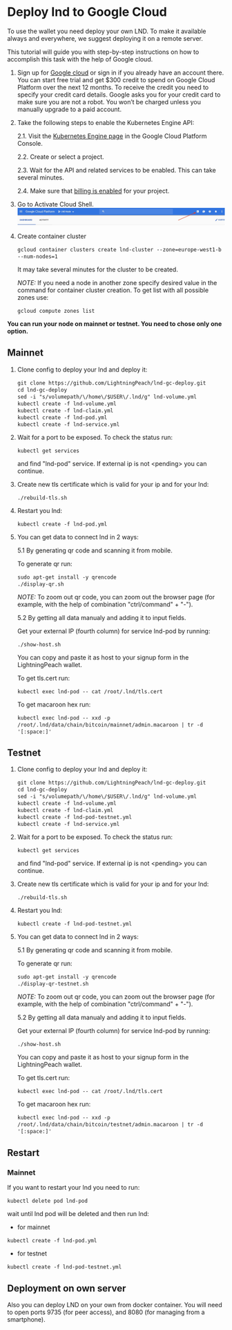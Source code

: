 # Deploy lnd to Google Cloud

To use the wallet you need deploy your own LND. 
To make it available always and everywhere, we suggest deploying it on a remote server. 

This tutorial will guide you with step-by-step instructions on how to accomplish 
this task with the help of Google cloud. 

1. Sign up for [Google cloud](https://cloud.google.com/) or sign in 
if you already have an account there. You can start free trial and 
get $300 credit to spend on Google Cloud Platform over the next 12 months. 
To receive the credit you need to specify your credit card details. 
Google asks you for your credit card to make sure you are not a robot. 
You won’t be charged unless you manually upgrade to a paid account.

2. Take the following steps to enable the Kubernetes Engine API:

   2.1. Visit the [Kubernetes Engine page](https://console.cloud.google.com/projectselector/kubernetes) 
   in the Google Cloud Platform Console.

   2.2. Create or select a project.

   2.3. Wait for the API and related services to be enabled. This can take several minutes.

   2.4. Make sure that [billing is enabled](https://cloud.google.com/billing/docs/how-to/modify-project) 
   for your project.

3. Go to Activate Cloud Shell.
   ![Cannot display picture.](files/picture1.jpg)

4. Create container cluster  
   
   ```
   gcloud container clusters create lnd-cluster --zone=europe-west1-b --num-nodes=1   
   ```
   
   It may take several minutes for the cluster to be created.

   *NOTE:* If you need a node in another zone specify desired value in the command for container cluster creation. 
   To get list with all possible zones use:

   ```
   gcloud compute zones list
   ```

**You can run your node on mainnet or testnet. You need to chose only one option.**

## Mainnet
 
1. Clone config to deploy your lnd and deploy it:
   ```
   git clone https://github.com/LightningPeach/lnd-gc-deploy.git
   cd lnd-gc-deploy
   sed -i "s/volumepath/\/home\/$USER\/.lnd/g" lnd-volume.yml
   kubectl create -f lnd-volume.yml
   kubectl create -f lnd-claim.yml 
   kubectl create -f lnd-pod.yml
   kubectl create -f lnd-service.yml
   ```

2. Wait for a port to be exposed. To check the status run:
    ```
    kubectl get services
    ```
    and find "lnd-pod" service. If external ip is not &lt;pending&gt; you can continue. 

3. Create new tls certificate which is valid for your ip and for your lnd:
  
    ```
    ./rebuild-tls.sh
    ```
  
4. Restart you lnd:
    ```
    kubectl create -f lnd-pod.yml
    ```
    
5. You can get data to connect lnd in 2 ways:
  
    5.1 By generating qr code and scanning it from mobile.
    
      To generate qr run:
         
      ```
      sudo apt-get install -y qrencode
      ./display-qr.sh
      ```
       
      *NOTE:* To zoom out qr code, you can zoom out the browser page 
      (for example, with the help of combination "ctrl/command" + "-").

    5.2 By getting all data manualy and adding it to input fields.
    
      Get your external IP (fourth column) for service lnd-pod by running:
      ```
      ./show-host.sh
      ```
      You can copy and paste it as host to your signup form in the LightningPeach wallet. 
    
      To get tls.cert run:
    
      ```
      kubectl exec lnd-pod -- cat /root/.lnd/tls.cert
      ```
    
      To get macaroon hex run:
      ```
      kubectl exec lnd-pod -- xxd -p /root/.lnd/data/chain/bitcoin/mainnet/admin.macaroon | tr -d '[:space:]'
      ```
   
## Testnet

1. Clone config to deploy your lnd and deploy it:
   ```
   git clone https://github.com/LightningPeach/lnd-gc-deploy.git
   cd lnd-gc-deploy
   sed -i "s/volumepath/\/home\/$USER\/.lnd/g" lnd-volume.yml
   kubectl create -f lnd-volume.yml
   kubectl create -f lnd-claim.yml 
   kubectl create -f lnd-pod-testnet.yml
   kubectl create -f lnd-service.yml
   ```

2. Wait for a port to be exposed. To check the status run:
    ```
    kubectl get services
    ```
    and find "lnd-pod" service. If external ip is not &lt;pending&gt; you can continue. 

3. Create new tls certificate which is valid for your ip and for your lnd:
  
    ```
    ./rebuild-tls.sh
    ```
  
4. Restart you lnd:
    ```
    kubectl create -f lnd-pod-testnet.yml
    ```
    
5. You can get data to connect lnd in 2 ways:
  
    5.1 By generating qr code and scanning it from mobile.
    
      To generate qr run:
         
      ```
      sudo apt-get install -y qrencode
      ./display-qr-testnet.sh
      ```
       
      *NOTE:* To zoom out qr code, you can zoom out the browser page 
      (for example, with the help of combination "ctrl/command" + "-").

    5.2 By getting all data manualy and adding it to input fields.
    
      Get your external IP (fourth column) for service lnd-pod by running:
      ```
      ./show-host.sh
      ```
      You can copy and paste it as host to your signup form in the LightningPeach wallet. 
    
      To get tls.cert run:
    
      ```
      kubectl exec lnd-pod -- cat /root/.lnd/tls.cert
      ```
    
      To get macaroon hex run:
      ```
      kubectl exec lnd-pod -- xxd -p /root/.lnd/data/chain/bitcoin/testnet/admin.macaroon | tr -d '[:space:]'
      ```

## Restart

### Mainnet

If you want to restart your lnd you need to run:
  ```
  kubectl delete pod lnd-pod
  ```
wait until lnd pod will be deleted and then run lnd:

  * for mainnet
  ```
  kubectl create -f lnd-pod.yml
  ```
  
  * for testnet
  ```
  kubectl create -f lnd-pod-testnet.yml
  ```

## Deployment on own server

Also you can deploy LND on your own from docker container. 
You will need to open ports 9735 (for peer access), 
and 8080 (for managing from a smartphone).
